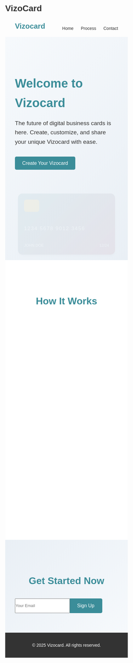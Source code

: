 # VizoCard
<!DOCTYPE html>
<html lang="en">
<head>
  <meta charset="UTF-8" />
  <meta name="viewport" content="width=device-width, initial-scale=1.0" />
  <title>Vizocard - The Future of Digital Cards</title>
  <style>
    /* Reset & Global Styles */
    * {
      margin: 0;
      padding: 0;
      box-sizing: border-box;
    }
    body {
      font-family: Arial, sans-serif;
      line-height: 1.6;
      color: #333;
    }
    
    /* Navigation */
    nav {
      background: #fff;
      box-shadow: 0 2px 4px rgba(0,0,0,0.1);
      position: sticky;
      top: 0;
      width: 100%;
      z-index: 100;
    }
    nav .container {
      max-width: 1200px;
      margin: auto;
      padding: 1rem 2rem;
      display: flex;
      justify-content: space-between;
      align-items: center;
    }
    nav .logo {
      font-size: 1.5rem;
      font-weight: bold;
      color: #3b8d99;
    }
    nav .nav-links {
      list-style: none;
      display: flex;
    }
    nav .nav-links li {
      margin-left: 1.5rem;
    }
    nav .nav-links li a {
      text-decoration: none;
      color: #333;
      font-weight: 500;
      transition: color 0.3s;
    }
    nav .nav-links li a:hover {
      color: #3b8d99;
    }
    
    /* Hero Section */
    #hero {
      display: flex;
      align-items: center;
      justify-content: space-around;
      padding: 4rem 2rem;
      background: linear-gradient(135deg, #f6f9fc, #e9eff5);
      flex-wrap: wrap;
    }
    .hero-content {
      max-width: 500px;
    }
    .hero-content h1 {
      font-size: 2.5rem;
      margin-bottom: 1rem;
      color: #3b8d99;
    }
    .hero-content p {
      font-size: 1.2rem;
      margin-bottom: 2rem;
    }
    .hero-content button {
      padding: 0.8rem 1.5rem;
      font-size: 1rem;
      background: #3b8d99;
      color: #fff;
      border: none;
      border-radius: 5px;
      cursor: pointer;
      transition: background 0.3s;
    }
    .hero-content button:hover {
      background: #337a87;
    }
    .hero-card {
      margin-top: 2rem;
    }
    
    /* Vizocard Styles (Interactive Card) */
    .card-container {
      perspective: 1000px;
      animation: fadeInUp 1s ease-out;
    }
    .card {
      width: 320px;
      height: 200px;
      border-radius: 15px;
      position: relative;
      transform-style: preserve-3d;
      transition: transform 0.8s;
      box-shadow: 0 4px 8px rgba(0,0,0,0.2);
      cursor: pointer;
    }
    .card.flip {
      transform: rotateY(180deg);
    }
    .card-side {
      position: absolute;
      width: 100%;
      height: 100%;
      backface-visibility: hidden;
      border-radius: 15px;
      padding: 20px;
      box-sizing: border-box;
      display: flex;
      flex-direction: column;
      justify-content: space-between;
    }
    .card-front {
      background: linear-gradient(135deg, #3b8d99, #6b6b83, #aa4b6b);
      color: #fff;
    }
    .card-back {
      background: linear-gradient(135deg, #aa4b6b, #6b6b83, #3b8d99);
      transform: rotateY(180deg);
      color: #fff;
      display: flex;
      align-items: center;
      justify-content: center;
      font-size: 1.5em;
    }
    .chip {
      width: 50px;
      height: 40px;
      background: #d4af37;
      border-radius: 8px;
    }
    .card-number {
      margin-top: 30px;
      letter-spacing: 2px;
      font-size: 1.2em;
    }
    .card-info {
      display: flex;
      justify-content: space-between;
      margin-top: 20px;
      font-size: 0.9em;
    }
    
    /* Process Section */
    #process {
      padding: 4rem 2rem;
      background: #fff;
      text-align: center;
    }
    #process h2 {
      font-size: 2rem;
      margin-bottom: 2rem;
      color: #3b8d99;
    }
    .process-steps {
      display: flex;
      justify-content: space-around;
      flex-wrap: wrap;
    }
    .step {
      background: #f6f9fc;
      border-radius: 10px;
      padding: 2rem;
      margin: 1rem;
      flex: 1;
      min-width: 250px;
      opacity: 0;
      transform: translateY(50px);
      transition: all 0.6s ease-out;
    }
    .step.animate {
      opacity: 1;
      transform: translateY(0);
    }
    .step h3 {
      margin-bottom: 1rem;
      color: #3b8d99;
    }
    .step p {
      color: #555;
    }
    
    /* Contact Section */
    #contact {
      padding: 4rem 2rem;
      background: linear-gradient(135deg, #e9eff5, #f6f9fc);
      text-align: center;
    }
    #contact h2 {
      font-size: 2rem;
      margin-bottom: 2rem;
      color: #3b8d99;
    }
    #signupForm {
      max-width: 400px;
      margin: auto;
      display: flex;
    }
    #signupForm input[type="email"] {
      flex: 1;
      padding: 0.8rem;
      border: 2px solid #3b8d99;
      border-right: none;
      border-radius: 5px 0 0 5px;
      font-size: 1rem;
    }
    #signupForm button {
      padding: 0.8rem 1.5rem;
      border: 2px solid #3b8d99;
      border-left: none;
      border-radius: 0 5px 5px 0;
      background: #3b8d99;
      color: #fff;
      font-size: 1rem;
      cursor: pointer;
      transition: background 0.3s;
    }
    #signupForm button:hover {
      background: #337a87;
    }
    
    /* Footer */
    footer {
      background: #333;
      color: #fff;
      text-align: center;
      padding: 1rem;
    }
    
    /* Animations */
    @keyframes fadeInUp {
      from {
        opacity: 0;
        transform: translateY(50px);
      }
      to {
        opacity: 1;
        transform: translateY(0);
      }
    }
    
    /* Responsive Styles */
    @media (max-width: 768px) {
      #hero {
        flex-direction: column;
      }
      .process-steps {
        flex-direction: column;
      }
    }
  </style>
</head>
<body>
  <!-- Navigation -->
  <nav>
    <div class="container">
      <div class="logo">Vizocard</div>
      <ul class="nav-links">
        <li><a href="#hero">Home</a></li>
        <li><a href="#process">Process</a></li>
        <li><a href="#contact">Contact</a></li>
      </ul>
    </div>
  </nav>
  
  <!-- Hero Section -->
  <section id="hero">
    <div class="hero-content">
      <h1>Welcome to Vizocard</h1>
      <p>The future of digital business cards is here. Create, customize, and share your unique Vizocard with ease.</p>
      <button id="createButton">Create Your Vizocard</button>
    </div>
    <div class="hero-card">
      <!-- Interactive Vizocard -->
      <div class="card-container">
        <div class="card" id="vizocard">
          <!-- Front Side -->
          <div class="card-side card-front">
            <div class="chip"></div>
            <div class="card-number" id="vizocardNumber">1234 5678 9012 3456</div>
            <div class="card-info">
              <div class="card-holder">JOHN DOE</div>
              <div class="card-expiry">12/24</div>
            </div>
          </div>
          <!-- Back Side -->
          <div class="card-side card-back">
            <div>Vizocard</div>
          </div>
        </div>
      </div>
      <!-- End Interactive Vizocard -->
    </div>
  </section>
  
  <!-- Process Section -->
  <section id="process">
    <h2>How It Works</h2>
    <div class="process-steps">
      <div class="step">
        <h3>Step 1: Sign Up</h3>
        <p>Create your account to start designing your Vizocard.</p>
      </div>
      <div class="step">
        <h3>Step 2: Customize</h3>
        <p>Choose from multiple templates and add your personal touch.</p>
      </div>
      <div class="step">
        <h3>Step 3: Share</h3>
        <p>Instantly share your Vizocard with potential clients and partners.</p>
      </div>
    </div>
  </section>
  
  <!-- Contact/Sign-Up Section -->
  <section id="contact">
    <h2>Get Started Now</h2>
    <form id="signupForm">
      <input type="email" placeholder="Your Email" required />
      <button type="submit">Sign Up</button>
    </form>
  </section>
  
  <!-- Footer -->
  <footer>
    <p>&copy; 2025 Vizocard. All rights reserved.</p>
  </footer>
  
  <script>
    // --- Interactive Vizocard Flip & Random Number Generator ---
    const vizocard = document.getElementById('vizocard');
    vizocard.addEventListener('click', function() {
      this.classList.toggle('flip');
    });
    
    function generateRandomCardNumber() {
      let cardNumber = '';
      for (let i = 0; i < 4; i++) {
        const part = Math.floor(1000 + Math.random() * 9000);
        cardNumber += part + (i < 3 ? ' ' : '');
      }
      return cardNumber;
    }
    document.getElementById('vizocardNumber').innerText = generateRandomCardNumber();
    
    // --- Animate Process Steps on Scroll ---
    const steps = document.querySelectorAll('.step');
    const observer = new IntersectionObserver(entries => {
      entries.forEach(entry => {
        if (entry.isIntersecting) {
          entry.target.classList.add('animate');
        }
      });
    }, { threshold: 0.5 });
    
    steps.forEach(step => observer.observe(step));
    
    // (Optional) You can add more interactive functionality here.
  </script>
</body>
</html>
